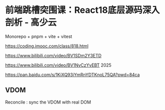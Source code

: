 # 前端跳槽突围课：React18底层源码深入剖析 - 高少云

Monorepo + pnpm + vite + vitest

https://coding.imooc.com/class/818.html

https://www.bilibili.com/video/BV1SDm2Y3ETD

https://www.bilibili.com/video/BV1NvCzYvEBT   2025

https://pan.baidu.com/s/1KiXQ93iYmRnYDTKnoL75QA?pwd=84ca





## VDOM
Reconcile : sync the VDOM with real DOM


